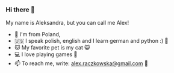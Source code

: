 ### Hi there 👋

My name is Aleksandra, but you can call me Alex!

- 🏡 I'm from Poland,
- 🇺🇸 I speak polish, english and I learn german and python :) :snake:
- 🐱 My favorite pet is my cat :smiley_cat:
- 💻 I love playing games 💖
- 📫 To reach me, write: alex.raczkowska@gmail.com :email:


